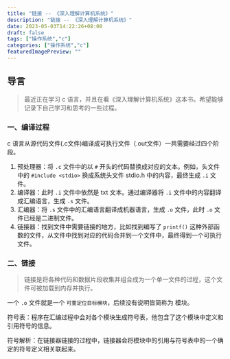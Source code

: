```yaml
---
title: "链接 -- 《深入理解计算机系统》"
description: "链接 -- 《深入理解计算机系统》"
date: 2023-05-03T14:22:26+08:00
draft: false
tags: ["操作系统","c"]
categories: ["操作系统","c"]
featuredImagePreview: ""
---
```


## 导言
> 最近正在学习 c 语言，并且在看《深入理解计算机系统》这本书。希望能够记录下自己学习和思考的一些过程。

### 一、编译过程
c 语言从源代码文件(.c文件)编译成可执行文件（.out文件）一共需要经过四个阶段。
1. 预处理器：将 `.c` 文件中的以 `#` 开头的代码替换成对应的文本。例如，头文件中的 ```#include <stdio>``` 换成系统头文件 stdio.h 中的内容，最终生成 `.i` 文件。
2. 编译器：此时 `.i` 文件中依然是 txt 文本。通过编译器将 `.i` 文件中的内容翻译成汇编语言，生成 `.s` 文件。
3. 汇编器：将 `.s` 文件中的汇编语言翻译成机器语言，生成 `.o` 文件，此时 `.o` 文件已经是二进制文件。
4. 链接器：找到文件中需要链接的地方，比如找到编写了 `printf()` 这种外部函数的文件，从文件中找到对应的代码合并到一个文件中，最终得到一个可执行文件。

### 二、链接
> 链接是将各种代码和数据片段收集并组合成为一个单一文件的过程，这个文件可被加载到内存并执行。

一个 `.o` 文件就是一个 `可重定位目标模块`，后续没有说明皆简称为 模块。 

符号表：程序在汇编过程中会对各个模块生成符号表，他包含了这个模块中定义和引用符号的信息。

符号解析：在链接器链接的过程中，链接器会将模块中的引用与符号表中的一个确定的符号定义相关联起来。